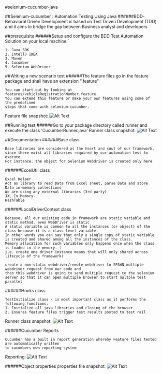 #selenium-cucumber-java

##Selenium-cucumber : Automation Testing Using Java
######BDD- Behavioral Driven Development is based on Test Driven Development (TDD) and it aims to bridge the gap between Business analyst and developers

##prerequisite
######Setup and configure the BDD Test Automation Solution on your local machine:`
```
1. Java SDK                 
2. IntellJ IDEA
3. Maven
4. Cucumber
5. Selenium WebDriver
```

##Writing a new scenario test
######The feature files go in the feature package and shall have an extension ".feature" 
```
You can start out by looking at features/vehicleRegistrationNumber.feature. 
You can extend this feature or make your own features using some of the predefined 
steps that come with selenium-cucumber.
```
Feature file snapshot: ![Alt Text](..//DVLA/snaps/first.png)

##Running test
######Go to your package directory called runner and execute the class 'CucumberRunner.java' 
Runner class snapshot: ![Alt Text](..//DVLA/snaps/second.png)

##Documentation
######Base class
```
Base libraries are considered as the heart and soul of our framework,
since there exist all libraries required by our automation test to execute.
For instance, the object for Selenium Webdriver is created only here
```

######ExcelUtil class
```
Excel Helper
Act as library to read Data from Excel sheet, parse Data and store Data in-memory collections
We are using any external libraries (3rd party)
JXL In-Memory-
HashTable
```

######LocalDriverContext class
```
Because, all our existing code in framework are static variable and static method, even WebDriver is static
A static variable is common to all the instances (or object) of the class because it is a class level variable.
In other words you can say that only a single copy of static variable is created and shared among all the instances of the class.
Memory allocation for such variables only happens once when the class is loaded in the memory. (
i.e. create one driver instance means that will only shared across lifecycle of the framework)
     
create a non-static webdriver/remote webdriver to SPAWN multiple webdriver request from our code and
then this webdriver is going to send multiple request to the selenium server so that it can open multiple browser to start multple test parallel
```

######Hooks class 
```
TestInitialize class - is most important class as it performs the following functions:
1. Initialize all java libraries and closing of the browser
2. Ensures feature files trigger test results posted to test rail 
```
Runner class snapshot: ![Alt Text](..//DVLA/snaps/third.png)

######Cucumber Reports 
```
Cucumber has a built in report generation whereby Feature files tested are automatically written 
to cucumbers own reporting system
```
Reporting: ![Alt Text](..//DVLA/snaps/fourth.png)

######Object properties 
properties file snapshot: ![Alt Text](..//DVLA/snaps/five.png)

##


